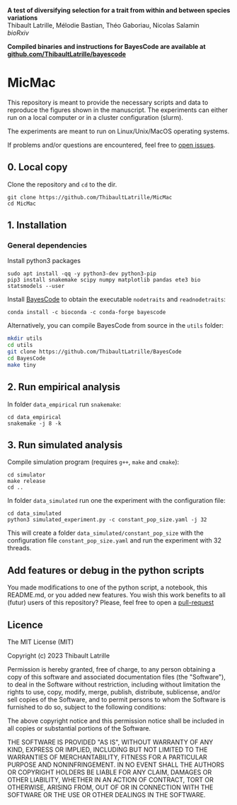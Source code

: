 **A test of diversifying selection for a trait from within and between species variations**\
Thibault Latrille, Mélodie Bastian, Théo Gaboriau, Nicolas Salamin\
_bioRxiv_

**Compiled binaries and instructions for BayesCode are available
at [github.com/ThibaultLatrille/bayescode](https://github.com/ThibaultLatrille/bayescode)**

# MicMac

This repository is meant to provide the necessary scripts and data to reproduce the figures shown in the manuscript.
The experiments can either run on a local computer or in a cluster configuration (slurm).

The experiments are meant to run on Linux/Unix/MacOS operating systems.

If problems and/or questions are encountered, feel free
to [open issues](https://github.com/ThibaultLatrille/MicMac/issues).

## 0. Local copy

Clone the repository and `cd` to the dir.

```
git clone https://github.com/ThibaultLatrille/MicMac
cd MicMac
```

## 1. Installation

### General dependencies

Install python3 packages

```
sudo apt install -qq -y python3-dev python3-pip
pip3 install snakemake scipy numpy matplotlib pandas ete3 bio statsmodels --user
```

Install [BayesCode](https://github.com/ThibaultLatrille/bayescode) to obtain the executable `nodetraits`
and `readnodetraits`:

```
conda install -c bioconda -c conda-forge bayescode
```

Alternatively, you can compile BayesCode from source in the `utils` folder:

```bash
mkdir utils
cd utils
git clone https://github.com/ThibaultLatrille/BayesCode
cd BayesCode
make tiny
``` 

## 2. Run empirical analysis

In folder `data_empirical` run `snakemake`:

```
cd data_empirical
snakemake -j 8 -k
```

## 3. Run simulated analysis

Compile simulation program (requires `g++`, `make` and `cmake`):

```
cd simulator
make release
cd ..
```

In folder `data_simulated` run one the experiment with the configuration file:

```
cd data_simulated
python3 simulated_experiment.py -c constant_pop_size.yaml -j 32
```

This will create a folder `data_simulated/constant_pop_size` with the configuration file `constant_pop_size.yaml` and
run the experiment with 32 threads.

## Add features or debug in the python scripts

You made modifications to one of the python script, a notebook, this README.md, or you added new features.
You wish this work benefits to all (futur) users of this repository?
Please, feel free to open a [pull-request](https://github.com/ThibaultLatrille8/MicMac/pulls)

## Licence

The MIT License (MIT)

Copyright (c) 2023 Thibault Latrille

Permission is hereby granted, free of charge, to any person obtaining a copy of this software and associated
documentation files (the "Software"), to deal in the Software without restriction, including without limitation the
rights to use, copy, modify, merge, publish, distribute, sublicense, and/or sell copies of the Software, and to permit
persons to whom the Software is furnished to do so, subject to the following conditions:

The above copyright notice and this permission notice shall be included in all copies or substantial portions of the
Software.

THE SOFTWARE IS PROVIDED "AS IS", WITHOUT WARRANTY OF ANY KIND, EXPRESS OR IMPLIED, INCLUDING BUT NOT LIMITED TO THE
WARRANTIES OF MERCHANTABILITY, FITNESS FOR A PARTICULAR PURPOSE AND NONINFRINGEMENT. IN NO EVENT SHALL THE AUTHORS OR
COPYRIGHT HOLDERS BE LIABLE FOR ANY CLAIM, DAMAGES OR OTHER LIABILITY, WHETHER IN AN ACTION OF CONTRACT, TORT OR
OTHERWISE, ARISING FROM, OUT OF OR IN CONNECTION WITH THE SOFTWARE OR THE USE OR OTHER DEALINGS IN THE SOFTWARE.